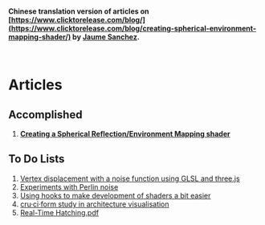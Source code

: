 <br/>

**Chinese translation version of articles on [https://www.clicktorelease.com/blog/](https://www.clicktorelease.com/blog/creating-spherical-environment-mapping-shader/) by  [Jaume Sanchez](https://github.com/spite).**

<br/>

# Articles 

## Accomplished

1.  [**Creating a Spherical Reflection/Environment Mapping shader**](https://github.com/xiehuating/translation-of-clicktorelease.com-blogs/blob/master/Creating%20a%20Spherical%20Reflection%20Environment%20Mapping%20shader.md)

## To Do Lists

1. [Vertex displacement with a noise function using GLSL and three.js](https://www.clicktorelease.com/blog/vertex-displacement-noise-3d-webgl-glsl-three-js/)
2. [Experiments with Perlin noise](https://www.clicktorelease.com/blog/experiments-with-perlin-noise/)
3. [Using hooks to make development of shaders a bit easier](https://www.clicktorelease.com/blog/using-hooks-for-easier-development-webgl-glsl/)
4. [cru·ci·form study in architecture visualisation](https://www.clicktorelease.com/blog/making-of-cruciform/)
5. [Real-Time Hatching.pdf](pdfs/hatching.pdf)



<br/>

<br/>